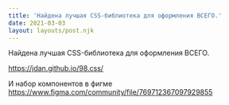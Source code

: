 ```yaml
---
title: 'Найдена лучшая CSS-библиотека для оформления ВСЕГО.'
date: 2021-03-03
layout: layouts/post.njk
---
```

Найдена лучшая CSS-библиотека для оформления ВСЕГО.

https://jdan.github.io/98.css/

И набор компонентов в фигме https://www.figma.com/community/file/769712367097929855


